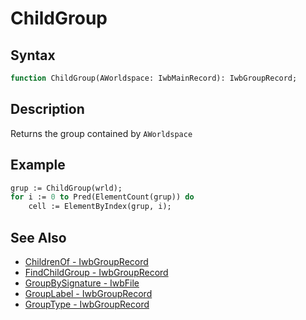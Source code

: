 # ChildGroup

## Syntax

```pascal
function ChildGroup(AWorldspace: IwbMainRecord): IwbGroupRecord;
```

## Description

Returns the group contained by `AWorldspace`

## Example

```pascal
grup := ChildGroup(wrld);
for i := 0 to Pred(ElementCount(grup)) do
	cell := ElementByIndex(grup, i);
```

## See Also

- [ChildrenOf - IwbGroupRecord](IwbGroupRecord_ChildrenOf.md)
- [FindChildGroup - IwbGroupRecord](IwbGroupRecord_FindChildGroup.md)
- [GroupBySignature - IwbFile](IwbFile_GroupBySignature.md)
- [GroupLabel - IwbGroupRecord](IwbGroupRecord_GroupLabel.md)
- [GroupType - IwbGroupRecord](IwbGroupRecord_GroupType.md)
